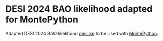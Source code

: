 # DESI 2024 BAO likelihood adapted for MontePython

Adapted DESI 2024 BAO likelihood [desilike](https://github.com/cosmodesi/desilike) to be used with [MontePython](https://github.com/brinckmann/montepython_public).
